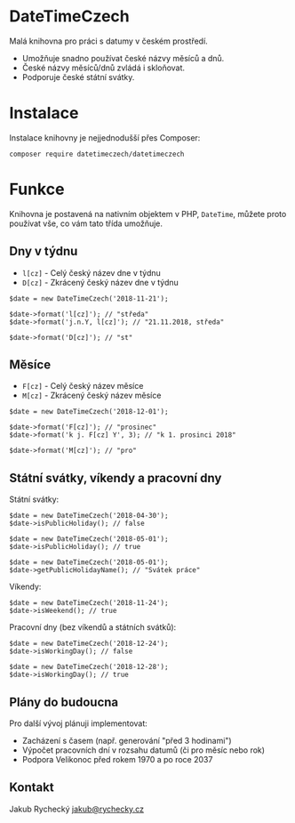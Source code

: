 # DateTimeCzech
Malá knihovna pro práci s datumy v českém prostředí.

- Umožňuje snadno používat české názvy měsíců a dnů.
- České názvy měsíců/dnů zvládá i skloňovat.
- Podporuje české státní svátky.

# Instalace
Instalace knihovny je nejjednodušší přes Composer:
```
composer require datetimeczech/datetimeczech
```


# Funkce
Knihovna je postavená na nativním objektem v PHP, `DateTime`,
můžete proto používat vše, co vám tato třída umožňuje.


## Dny v týdnu
- `l[cz]` - Celý český název dne v týdnu
- `D[cz]` - Zkrácený český název dne v týdnu
```
$date = new DateTimeCzech('2018-11-21');

$date->format('l[cz]'); // "středa"
$date->format('j.n.Y, l[cz]'); // "21.11.2018, středa"

$date->format('D[cz]'); // "st"
```

## Měsíce
- `F[cz]` - Celý český název měsíce
- `M[cz]` - Zkrácený český název měsíce
```
$date = new DateTimeCzech('2018-12-01');

$date->format('F[cz]'); // "prosinec"
$date->format('k j. F[cz] Y', 3); // "k 1. prosinci 2018"

$date->format('M[cz]'); // "pro"
```

## Státní svátky, víkendy a pracovní dny
Státní svátky:
```
$date = new DateTimeCzech('2018-04-30');
$date->isPublicHoliday(); // false

$date = new DateTimeCzech('2018-05-01');
$date->isPublicHoliday(); // true

$date = new DateTimeCzech('2018-05-01');
$date->getPublicHolidayName(); // "Svátek práce"
```

Víkendy:
```
$date = new DateTimeCzech('2018-11-24');
$date->isWeekend(); // true
```

Pracovní dny (bez víkendů a státních svátků):
```
$date = new DateTimeCzech('2018-12-24');
$date->isWorkingDay(); // false

$date = new DateTimeCzech('2018-12-28');
$date->isWorkingDay(); // true
```

## Plány do budoucna
Pro další vývoj plánuji implementovat:
- Zacházení s časem (např. generování "před 3 hodinami")
- Výpočet pracovních dní v rozsahu datumů (či pro měsíc nebo rok)
- Podpora Velikonoc před rokem 1970 a po roce 2037

## Kontakt
Jakub Rychecký <jakub@rychecky.cz>